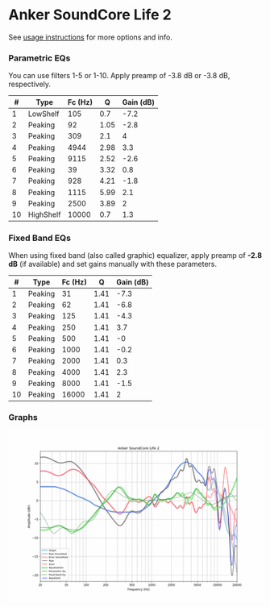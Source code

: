 # Anker SoundCore Life 2
See [usage instructions](https://github.com/jaakkopasanen/AutoEq#usage) for more options and info.

### Parametric EQs
You can use filters 1-5 or 1-10. Apply preamp of -3.8 dB or -3.8 dB, respectively.

|   # | Type      |   Fc (Hz) |    Q |   Gain (dB) |
|-----|-----------|-----------|------|-------------|
|   1 | LowShelf  |       105 | 0.7  |        -7.2 |
|   2 | Peaking   |        92 | 1.05 |        -2.8 |
|   3 | Peaking   |       309 | 2.1  |         4   |
|   4 | Peaking   |      4944 | 2.98 |         3.3 |
|   5 | Peaking   |      9115 | 2.52 |        -2.6 |
|   6 | Peaking   |        39 | 3.32 |         0.8 |
|   7 | Peaking   |       928 | 4.21 |        -1.8 |
|   8 | Peaking   |      1115 | 5.99 |         2.1 |
|   9 | Peaking   |      2500 | 3.89 |         2   |
|  10 | HighShelf |     10000 | 0.7  |         1.3 |

### Fixed Band EQs
When using fixed band (also called graphic) equalizer, apply preamp of **-2.8 dB** (if available) and set gains manually with these parameters.

|   # | Type    |   Fc (Hz) |    Q |   Gain (dB) |
|-----|---------|-----------|------|-------------|
|   1 | Peaking |        31 | 1.41 |        -7.3 |
|   2 | Peaking |        62 | 1.41 |        -6.8 |
|   3 | Peaking |       125 | 1.41 |        -4.3 |
|   4 | Peaking |       250 | 1.41 |         3.7 |
|   5 | Peaking |       500 | 1.41 |        -0   |
|   6 | Peaking |      1000 | 1.41 |        -0.2 |
|   7 | Peaking |      2000 | 1.41 |         0.3 |
|   8 | Peaking |      4000 | 1.41 |         2.3 |
|   9 | Peaking |      8000 | 1.41 |        -1.5 |
|  10 | Peaking |     16000 | 1.41 |         2   |

### Graphs
![](./Anker%20SoundCore%20Life%202.png)
